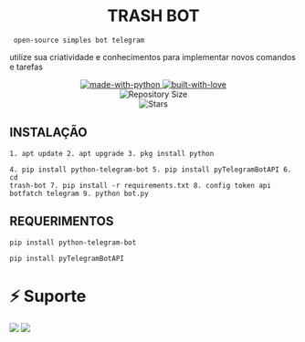 <h1 align="center"><b><b>TRASH BOT</b></b></h1>

<code> open-source simples bot telegram
 </code>
 
<p>utilize sua criatividade e conhecimentos para implementar novos comandos e tarefas</p>

<p align="center">
    <a href="https://python.org">
        <img src="http://forthebadge.com/images/badges/made-with-python.svg" alt="made-with-python">
    <a href="https://GitHub.com/Tr4shsx">
        <img src="http://ForTheBadge.com/images/badges/built-with-love.svg" alt="built-with-love">
    </a> <br>
    <img src="https://img.shields.io/github/repo-size/tr4shsx/trash-bot?style=for-the-badge&logo=appveyor" alt="Repository Size"><br>
    <img src="https://img.shields.io/github/stars/tr4shsx/trash-bot?style=for-the-badge&logo=appveyor" alt="Stars"></a>
</p>


## INSTALAÇÃO
<code>1. apt update
2. apt upgrade
3. pkg install python  
4. pip install python-telegram-bot
5. pip install pyTelegramBotAPI
6. cd trash-bot
7. pip install -r requirements.txt 
8. config token api botfatch telegram 
9. python bot.py</code>
  
## REQUERIMENTOS
<code>pip install python-telegram-bot</code>

<code>pip install pyTelegramBotAPI</code>


# ⚡ Suporte
<a href="https://t.me/Tr4shpxdm"><img src="https://img.shields.io/badge/Join-Telegram%20Support-red.svg?logo=Telegram"></a>
<a href="https://t.me/Tr4shSw"><img src="https://img.shields.io/badge/Join-Telegram%20Channel-blue.svg?logo=Telegram"></a>
